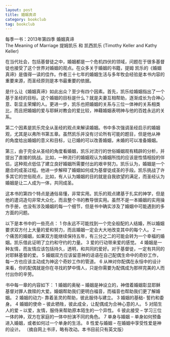 ```yaml
---
layout: post
title: 婚姻真谛  
category: bookclub
tag: bookclub
---
```


每季一书：2013年第四季
婚姻真谛  
The Meaning of Marriage 
提姆凯乐 和 凯西凯乐  (Timothy Keller and Kathy Keller) 

在当代社会，包括基督徒之中，婚姻都是一个危机四伏的领域，问题在于很多基督徒也接受了这个世界对婚姻的观点。在众多关于婚姻的书籍，提姆 凯乐的《婚姻真谛》是值得一读的佳作。作者三十七年的婚姻生活与多年牧会经验是本书内容的重要来源，而圣经原则是本书最重要的依据。 

是什么让《婚姻真谛》如此出众？至少有四个因素。首先，凯乐给婚姻指出了一个基于圣经的目标。这个婚姻的目标是什么？就是夫妻互相帮助，逐渐成长为合神心意、彰显主荣耀的人。更进一步，凯乐也把婚姻的关系与三位一体神的关系相类比，而且把婚姻的爱与耶稣对教会的爱比较，神藉婚姻表明神与他的百姓永远的关系。 

第二个因素是凯乐完全从圣经的观点来解读婚姻。书中多次强调圣经启示的婚姻观，尤其是以弗所书第五章。虽然凯乐并没有讨论所有可能的题目，但是他从神 的角度给出婚姻的意义和目标，让已婚的可以改善婚姻，未婚的可以准备婚姻。 

第三，由于完全从圣经的角度看婚姻，凯乐对流行的世俗婚姻观有精辟的分析，并提出了直接的挑战。比如，一种流行的婚姻观认为婚姻所找的应该是性情相投的伴侣，这种观点低估了建立良好婚姻所需要付出的艰辛努力。凯乐认为，婚姻是一个磨合的成圣过程。他进一步解释了婚姻如何成为基督徒成圣的手段。凯乐挑战了许多其它的世俗观点，比如，有人认为婚姻的目的就是自我欲望的满足，而圣经认为婚姻是让二人成为一体，共同成圣。 

这本书的第四个特点是通俗易懂，非常实用。凯乐的观点建基于扎实的神学，但是他的遣词造句非常大众化，而且整个书的教导很实用。虽然不是一本婚姻的实用操作手册，也没有涉及婚姻的每一个细节，但是书中确实涉及了婚姻中可能遇到的多方面的问题。 

以下是本书中的一些亮点： 
1 你永远不可能找到一个完全般配的人结婚，所以婚姻要求双方付上大量的爱和努力，而且婚姻一定会大大地改变其中的每个人。 
2 一个痛苦的婚姻，如果双方能继续保持五年，有三分之二的可能会转为一个幸福的婚姻。凯乐借此证明了立约和守约的力量。 
3 爱的行动带来爱的感觉。 
4 婚姻是一种友情，而友情应该包括持久，透明，和共同的爱好。对于基督徒，一定有共同的对耶稣基督的爱。 
5 婚姻双方应该留意神的话语在自己配偶生命中的奇妙工作，每一方也应该主动成为神这个奇妙工作的管道。 
6 从神对你配偶在永恒中的设计来看，你的配偶就是你在寻找的梦中情人，只是你需要为配偶成为那样完美的人而付出你的辛劳。 

书中每一章的内容如下： 
1 婚姻的奥秘 – 婚姻是神设立的，神借着婚姻彰显耶稣基督对罪人救赎的大爱。婚姻帮助我们更明白福音，而福音也帮助我们更了解婚姻。 
2 婚姻的动力- 靠着圣灵的帮助，彼此服侍与建立。 
3 婚姻的基础- 誓约和委身。 
4 婚姻的使命 – 彼此牺牲，彼此成全，让配偶成为合神心意的人。 
5 对陌生人的爱 – 以爱，友情，服侍来帮助原本陌生的一个异性。 
6 彼此接受 – 学习三位一体的神，双方在家庭的一体中扮演不同的角色。 
7 单身与婚姻 – 单身如何预备进入婚姻，或者如何过一个单身的生活。 
8 性爱与婚姻 – 在婚姻中享受性爱是神的设计。 
（摘自网上书评，略有改动。本书目前只有英文版） 
